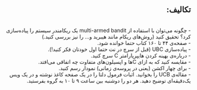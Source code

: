 <div dir='rtl'>
<h2>تکالیف:</h2> <br>
- چگونه می‌توان با استفاده از multi-armed bandit یک ریکامندر سیستم را پیاده‌سازی کرد؟ تحقیق کنید (روش‌های ریکام مانند هیبرید و... را نیز بررسی کنید.)<br>
- صفحه‌ی ۴۴ تا ۱۶۰ کتاب حتما خوانده شود.<br> 
- پیاده‌سازی UBC (قبل از سرچ در نت حتما اول خودتان فکر کنید!).<br>
- درباره‌ی بهینه کردن هایپرپارامتر C سرچ کنید.<br>
- مقایسه کنید که به ازای Cها و اپسیلون‌های متفاوت چه اتفاقی می‌افتد.<br>
- برای چهار اکشن (یعنی در پروسه‌ی زمانی) نمودار رسم کنید.<br>
- مقاله‌ی UCB را بخوانید. اثبات فرمول دلتا را در یک صفحه کاغذ نوشته و در یک ویس یک‌دقیقه‌ای توضیح دهید. هر دو را دوشنبه بین ساعت ۹ تا ۱۰ به گروه بفرستید.
</div>
